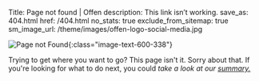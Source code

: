 Title: Page not found | Offen
description: This link isn’t working.
save_as: 404.html
href: /404.html
no_stats: true
exclude_from_sitemap: true
sm_image_url: /theme/images/offen-logo-social-media.jpg


![Page not Found](/theme/images/content-404.webp){:class="image-text-600-338"}

Trying to get where you want to go? This page isn't it. Sorry about that. If you're looking for what to do next, you could *take a look at our [summary.](/)*
